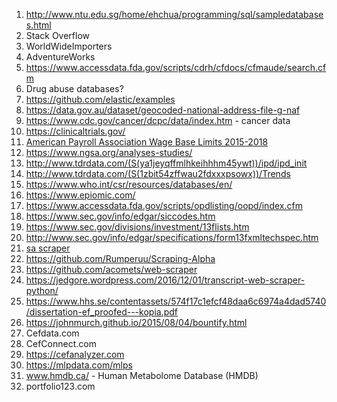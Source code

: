 1. http://www.ntu.edu.sg/home/ehchua/programming/sql/sampledatabases.html
2. Stack Overflow
3. WorldWideImporters
4. AdventureWorks
5. https://www.accessdata.fda.gov/scripts/cdrh/cfdocs/cfmaude/search.cfm
6. Drug abuse databases?
7. https://github.com/elastic/examples
8. https://data.gov.au/dataset/geocoded-national-address-file-g-naf
9. https://www.cdc.gov/cancer/dcpc/data/index.htm - cancer data
10. https://clinicaltrials.gov/
11. [American Payroll Association Wage Base Limits 2015-2018](https://www.americanpayroll.org/docs/default-source/default-document-library/wagebases-final.pdf?sfvrsn=616d3c70_4)
12. https://www.ngsa.org/analyses-studies/
13. http://www.tdrdata.com/(S(ya1jeyqffmlhkeihhhm45ywt))/ipd/ipd_init
14. http://www.tdrdata.com/(S(1zbit54zffwau2fdxxxpsowx))/Trends
15. https://www.who.int/csr/resources/databases/en/
16. https://www.epiomic.com/
17. https://www.accessdata.fda.gov/scripts/opdlisting/oopd/index.cfm
18. https://www.sec.gov/info/edgar/siccodes.htm
19. https://www.sec.gov/divisions/investment/13flists.htm
20. http://www.sec.gov/info/edgar/specifications/form13fxmltechspec.htm
21. [sa scraper](https://gist.github.com/johnmurch/db4315d97716f9490ddc)
22. https://github.com/Rumperuu/Scraping-Alpha
23. https://github.com/acomets/web-scraper
24. https://jedgore.wordpress.com/2016/12/01/transcript-web-scraper-python/
25. https://www.hhs.se/contentassets/574f17c1efcf48daa6c6974a4dad5740/dissertation-ef_proofed---kopia.pdf
26. https://johnmurch.github.io/2015/08/04/bountify.html
27. Cefdata.com
28. CefConnect.com
29. https://cefanalyzer.com
30. https://mlpdata.com/mlps
31. www.hmdb.ca/ - Human Metabolome Database (HMDB)
32. portfolio123.com
